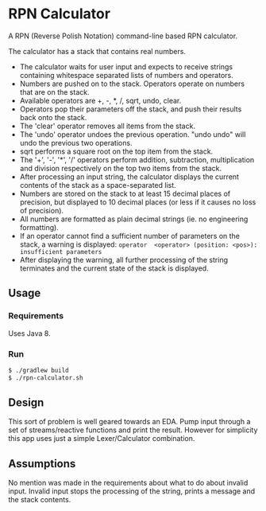 # RPN Calculator

A RPN (Reverse Polish Notation) command-line based RPN calculator.

The calculator has a stack that contains real numbers.
 - The calculator waits for user input and expects to receive strings containing whitespace separated lists of numbers 
 and operators.
 - Numbers are pushed on to the stack. Operators operate on numbers that are on the stack.
 - Available operators are +, -, *, /, sqrt, undo, clear.
 - Operators pop their parameters off the stack, and push their results back onto the stack.
 - The 'clear' operator removes all items from the stack.
 - The 'undo' operator undoes the previous operation. "undo undo" will undo the previous two operations.
 - sqrt performs a square root on the top item from the stack.
 - The '+', '-', '*', '/' operators perform addition, subtraction, multiplication and division respectively on the top two items from the stack.
 - After processing an input string, the calculator displays the current contents of the stack as a space-separated 
 list.
 - Numbers are stored on the stack to at least 15 decimal places of precision, but displayed to 10 decimal places
  (or less if it causes no loss of precision).
 - All numbers are formatted as plain decimal strings (ie. no engineering formatting).
 - If an operator cannot find a sufficient number of parameters on the stack, a warning is displayed: `operator 
 <operator> (position: <pos>): insufficient parameters`
 - After displaying the warning, all further processing of the string terminates and the current state of the stack is 
 displayed.
 
## Usage

### Requirements

Uses Java 8.

### Run

```bash
$ ./gradlew build
$ ./rpn-calculator.sh
```

## Design

This sort of problem is well geared towards an EDA. Pump input through a set of streams/reactive functions and print 
the result. However for simplicity this app uses just a simple Lexer/Calculator combination.

## Assumptions

No mention was made in the requirements about what to do about invalid input. Invalid input stops the processing of 
the string, prints a message and the stack contents.

